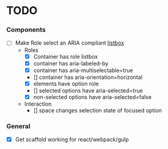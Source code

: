 # TODO
### Components
- [ ] Make Role select an ARIA compliant [listbox](https://www.w3.org/TR/wai-aria-practices/#Listbox)
  - Roles
    - [x] Container has role listbox
    - [x] container has aria-labeled-by
    - [x] container has aria-multiselectable=true
    - [] container has aria-orientation=horizontal
    - [x] elements have option role
    - [] selected options have aria-selected=true
    - [x] non-selected options have aria-selected=false
  - Interaction
    - [] space changes selection state of focused option
### General 
- [x] Get scaffold working for react/webpack/gulp

